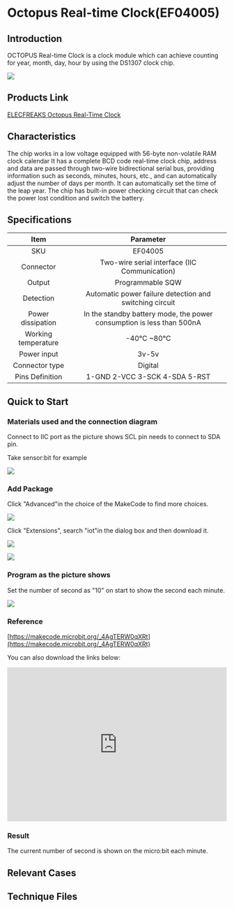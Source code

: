 # Octopus Real-time Clock(EF04005)

## Introduction

 OCTOPUS Real-time Clock is a clock module which can achieve counting for year, month, day, hour by using the DS1307 clock chip.

 ![](./images/gqYrhXw.jpg)


## Products Link

[ELECFREAKS Octopus Real-Time Clock](https://shop.elecfreaks.com/products/elecfreaks-octopus-real-time-clock?_pos=1&_sid=a68bda9e8&_ss=r)


## Characteristics



 The chip works in a low voltage equipped with 56-byte non-volatile RAM clock calendar
 It has a complete BCD code real-time clock chip, address and data are passed through two-wire bidirectional serial bus, providing information such as seconds, minutes, hours, etc., and can automatically adjust the number of days per month.
 It can automatically set the time of the leap year.
 The chip has built-in power checking circuit that can check the power lost condition and switch the battery.

## Specifications


Item | Parameter 
:-: | :-: 
SKU|EF04005
Connector|Two-wire serial interface (IIC Communication)
Output|Programmable SQW
Detection|Automatic power failure detection and switching circuit
Power dissipation|In the standby battery mode, the power consumption is less than 500nA
Working temperature|-40℃ ~80℃
Power input|3v-5v
Connector type|Digital
Pins Definition|1-GND 2-VCC 3-SCK 4-SDA 5-RST

## Quick to  Start 


### Materials used and the connection diagram

 Connect to IIC port as the picture shows
 SCL pin needs to connect to SDA pin. 

Take sensor:bit for example

 ![](./images/WrOpBWb.png)

### Add Package

 Click "Advanced"in the choice of the MakeCode to find more choices.

 ![](./images/smtcNoB.png)

 Click "Extensions", search "iot"in the dialog box and then download it.

 ![](./images/AaZxCEb.jpg)

 ![](./images/pVEXZaA.png)

### Program as the picture shows

 Set the number of second as "10" on start to show the second each minute.

 ![](./images/pOLA97P.png)

### Reference

[https://makecode.microbit.org/_4AgTERW0qXRt](https://makecode.microbit.org/_4AgTERW0qXRt)

You can also download the links below:

<div style="position:relative;height:0;padding-bottom:70%;overflow:hidden;"><iframe style="position:absolute;top:0;left:0;width:100%;height:100%;" src="https://makecode.microbit.org/#pub:_4AgTERW0qXRt" frameborder="0" sandbox="allow-popups allow-forms allow-scripts allow-same-origin"></iframe></div>  


### Result

 The current number of second is shown on the micro:bit each minute.

## Relevant Cases


## Technique Files

